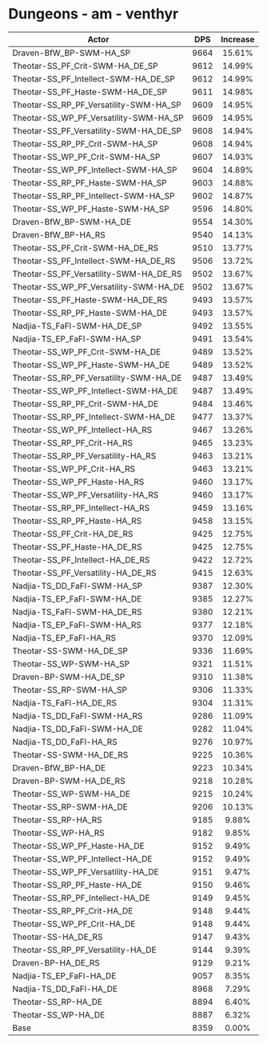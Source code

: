 # Dungeons - am - venthyr
| Actor | DPS | Increase |
|---|:---:|:---:|
|Draven-BfW_BP-SWM-HA_SP|9664|15.61%|
|Theotar-SS_PF_Crit-SWM-HA_DE_SP|9612|14.99%|
|Theotar-SS_PF_Intellect-SWM-HA_DE_SP|9612|14.99%|
|Theotar-SS_PF_Haste-SWM-HA_DE_SP|9611|14.98%|
|Theotar-SS_RP_PF_Versatility-SWM-HA_SP|9609|14.95%|
|Theotar-SS_WP_PF_Versatility-SWM-HA_SP|9609|14.95%|
|Theotar-SS_PF_Versatility-SWM-HA_DE_SP|9608|14.94%|
|Theotar-SS_RP_PF_Crit-SWM-HA_SP|9608|14.94%|
|Theotar-SS_WP_PF_Crit-SWM-HA_SP|9607|14.93%|
|Theotar-SS_WP_PF_Intellect-SWM-HA_SP|9604|14.89%|
|Theotar-SS_RP_PF_Haste-SWM-HA_SP|9603|14.88%|
|Theotar-SS_RP_PF_Intellect-SWM-HA_SP|9602|14.87%|
|Theotar-SS_WP_PF_Haste-SWM-HA_SP|9596|14.80%|
|Draven-BfW_BP-SWM-HA_DE|9554|14.30%|
|Draven-BfW_BP-HA_RS|9540|14.13%|
|Theotar-SS_PF_Crit-SWM-HA_DE_RS|9510|13.77%|
|Theotar-SS_PF_Intellect-SWM-HA_DE_RS|9506|13.72%|
|Theotar-SS_PF_Versatility-SWM-HA_DE_RS|9502|13.67%|
|Theotar-SS_WP_PF_Versatility-SWM-HA_DE|9502|13.67%|
|Theotar-SS_PF_Haste-SWM-HA_DE_RS|9493|13.57%|
|Theotar-SS_RP_PF_Haste-SWM-HA_DE|9493|13.57%|
|Nadjia-TS_FaFl-SWM-HA_DE_SP|9492|13.55%|
|Nadjia-TS_EP_FaFl-SWM-HA_SP|9491|13.54%|
|Theotar-SS_WP_PF_Crit-SWM-HA_DE|9489|13.52%|
|Theotar-SS_WP_PF_Haste-SWM-HA_DE|9489|13.52%|
|Theotar-SS_RP_PF_Versatility-SWM-HA_DE|9487|13.49%|
|Theotar-SS_WP_PF_Intellect-SWM-HA_DE|9487|13.49%|
|Theotar-SS_RP_PF_Crit-SWM-HA_DE|9484|13.46%|
|Theotar-SS_RP_PF_Intellect-SWM-HA_DE|9477|13.37%|
|Theotar-SS_WP_PF_Intellect-HA_RS|9467|13.26%|
|Theotar-SS_RP_PF_Crit-HA_RS|9465|13.23%|
|Theotar-SS_RP_PF_Versatility-HA_RS|9463|13.21%|
|Theotar-SS_WP_PF_Crit-HA_RS|9463|13.21%|
|Theotar-SS_WP_PF_Haste-HA_RS|9460|13.17%|
|Theotar-SS_WP_PF_Versatility-HA_RS|9460|13.17%|
|Theotar-SS_RP_PF_Intellect-HA_RS|9459|13.16%|
|Theotar-SS_RP_PF_Haste-HA_RS|9458|13.15%|
|Theotar-SS_PF_Crit-HA_DE_RS|9425|12.75%|
|Theotar-SS_PF_Haste-HA_DE_RS|9425|12.75%|
|Theotar-SS_PF_Intellect-HA_DE_RS|9422|12.72%|
|Theotar-SS_PF_Versatility-HA_DE_RS|9415|12.63%|
|Nadjia-TS_DD_FaFl-SWM-HA_SP|9387|12.30%|
|Nadjia-TS_EP_FaFl-SWM-HA_DE|9385|12.27%|
|Nadjia-TS_FaFl-SWM-HA_DE_RS|9380|12.21%|
|Nadjia-TS_EP_FaFl-SWM-HA_RS|9377|12.18%|
|Nadjia-TS_EP_FaFl-HA_RS|9370|12.09%|
|Theotar-SS-SWM-HA_DE_SP|9336|11.69%|
|Theotar-SS_WP-SWM-HA_SP|9321|11.51%|
|Draven-BP-SWM-HA_DE_SP|9310|11.38%|
|Theotar-SS_RP-SWM-HA_SP|9306|11.33%|
|Nadjia-TS_FaFl-HA_DE_RS|9304|11.31%|
|Nadjia-TS_DD_FaFl-SWM-HA_RS|9286|11.09%|
|Nadjia-TS_DD_FaFl-SWM-HA_DE|9282|11.04%|
|Nadjia-TS_DD_FaFl-HA_RS|9276|10.97%|
|Theotar-SS-SWM-HA_DE_RS|9225|10.36%|
|Draven-BfW_BP-HA_DE|9223|10.34%|
|Draven-BP-SWM-HA_DE_RS|9218|10.28%|
|Theotar-SS_WP-SWM-HA_DE|9215|10.24%|
|Theotar-SS_RP-SWM-HA_DE|9206|10.13%|
|Theotar-SS_RP-HA_RS|9185|9.88%|
|Theotar-SS_WP-HA_RS|9182|9.85%|
|Theotar-SS_WP_PF_Haste-HA_DE|9152|9.49%|
|Theotar-SS_WP_PF_Intellect-HA_DE|9152|9.49%|
|Theotar-SS_WP_PF_Versatility-HA_DE|9151|9.47%|
|Theotar-SS_RP_PF_Haste-HA_DE|9150|9.46%|
|Theotar-SS_RP_PF_Intellect-HA_DE|9149|9.45%|
|Theotar-SS_RP_PF_Crit-HA_DE|9148|9.44%|
|Theotar-SS_WP_PF_Crit-HA_DE|9148|9.44%|
|Theotar-SS-HA_DE_RS|9147|9.43%|
|Theotar-SS_RP_PF_Versatility-HA_DE|9144|9.39%|
|Draven-BP-HA_DE_RS|9129|9.21%|
|Nadjia-TS_EP_FaFl-HA_DE|9057|8.35%|
|Nadjia-TS_DD_FaFl-HA_DE|8968|7.29%|
|Theotar-SS_RP-HA_DE|8894|6.40%|
|Theotar-SS_WP-HA_DE|8887|6.32%|
|Base|8359|0.00%|
